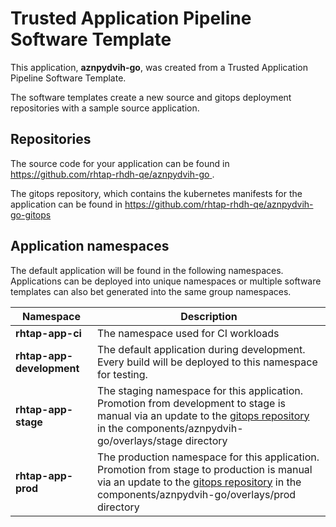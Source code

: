 # Trusted Application Pipeline Software Template

This application, **aznpydvih-go**, was created from a Trusted Application Pipeline Software Template.

The software templates create a new source and gitops deployment repositories with a sample source application. 

## Repositories

The source code for your application can be found in [https://github.com/rhtap-rhdh-qe/aznpydvih-go ](https://github.com/rhtap-rhdh-qe/aznpydvih-go ).
 
The gitops repository, which contains the kubernetes manifests for the application can be found in 
[https://github.com/rhtap-rhdh-qe/aznpydvih-go-gitops ](https://github.com/rhtap-rhdh-qe/aznpydvih-go-gitops ) 

## Application namespaces 

The default application will be found in the following namespaces. Applications can be deployed into unique namespaces or multiple software templates can also bet generated into the same group namespaces.  

|  Namespace   |  Description   |  
| -------- | -------- |
| **rhtap-app-ci** | The namespace used for CI workloads |
| **rhtap-app-development** | The default application during development. Every build will be deployed to this namespace for testing. |
| **rhtap-app-stage** | The staging namespace for this application. Promotion from development to stage is manual via an update to the [gitops repository](https://github.com/rhtap-rhdh-qe/aznpydvih-go-gitops ) in the components/aznpydvih-go/overlays/stage directory |
| **rhtap-app-prod** | The production namespace for this application. Promotion from stage to production is manual via an update to the [gitops repository](https://github.com/rhtap-rhdh-qe/aznpydvih-go-gitops ) in the components/aznpydvih-go/overlays/prod directory |